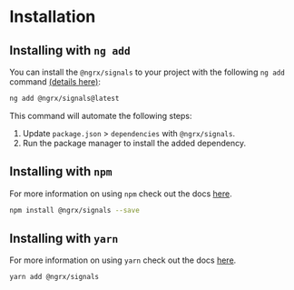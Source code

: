 # Installation

## Installing with `ng add`

You can install the `@ngrx/signals` to your project with the following `ng add` command <a href="https://angular.io/cli/add" target="_blank">(details here)</a>:

```sh
ng add @ngrx/signals@latest
```

This command will automate the following steps:

1. Update `package.json` > `dependencies` with `@ngrx/signals`.
2. Run the package manager to install the added dependency. 


## Installing with `npm`

For more information on using `npm` check out the docs <a href="https://docs.npmjs.com/cli/install" target="_blank">here</a>.

```sh
npm install @ngrx/signals --save
```

## Installing with `yarn`

For more information on using `yarn` check out the docs <a href="https://yarnpkg.com/getting-started/usage#installing-all-the-dependencies" target="_blank">here</a>.

```sh
yarn add @ngrx/signals
```
